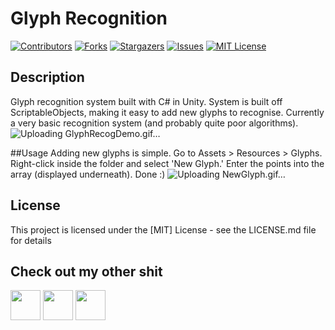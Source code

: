 # Glyph Recognition
[![Contributors][contributors-shield]][contributors-url]
[![Forks][forks-shield]][forks-url]
[![Stargazers][stars-shield]][stars-url]
[![Issues][issues-shield]][issues-url]
[![MIT License][license-shield]][license-url]

## Description
Glyph recognition system built with C# in Unity. System is built off ScriptableObjects, making it easy to add new glyphs to recognise. Currently a very basic recognition system (and probably quite poor algorithms).
![Uploading GlyphRecogDemo.gif…]()

##Usage
Adding new glyphs is simple. 
Go to Assets > Resources > Glyphs. 
Right-click inside the folder and select 'New Glyph.' 
Enter the points into the array (displayed underneath).
Done :)
![Uploading NewGlyph.gif…]()


## License
This project is licensed under the [MIT] License - see the LICENSE.md file for details

## Check out my other shit
<a href="http://www.twitter.com/Zeppelin_Games"><img src="https://image.flaticon.com/icons/png/512/124/124021.png" width="48"></a>
<a href="https://zeppelin-games.itch.io/"><img src="https://storage.webcatalog.app/catalog/itch-io/itch-io-icon-filled.png" width="48"></a>
<a href="http://www.github.com/ZeppelinGames"><img src="https://icon-library.com/images/github-icon-png/github-icon-png-29.jpg" width="48"></a>

[contributors-shield]: https://img.shields.io/github/contributors/ZeppelinGames/Glyph-Recognition.svg?style=for-the-badge
[contributors-url]: https://github.com/ZeppelinGames/Glyph-Recognition/graphs/contributors
[forks-shield]: https://img.shields.io/github/forks/ZeppelinGames/Glyph-Recognition.svg?style=for-the-badge
[forks-url]: https://github.com/ZeppelinGames/Glyph-Recognition/network/members
[stars-shield]: https://img.shields.io/github/stars/ZeppelinGames/Glyph-Recognition.svg?style=for-the-badge
[stars-url]: https://github.com/ZeppelinGames/Glyph-Recognition/stargazers
[issues-shield]: https://img.shields.io/github/issues/ZeppelinGames/Glyph-Recognition.svg?style=for-the-badge
[issues-url]: https://github.com/ZeppelinGames/Glyph-Recognition/issues
[license-shield]: https://img.shields.io/github/license/ZeppelinGames/Glyph-Recognition.svg?style=for-the-badge
[license-url]: https://github.com/ZeppelinGames/Glyph-Recognition/blob/master/LICENSE.txt
